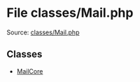 File classes/Mail.php
=========
Source: [classes/Mail.php](https://github.com/PrestaShop/PrestaShop/blob/1.6.1.1/classes/Mail.php)


Classes
-------

* [MailCore](class.MailCore)

